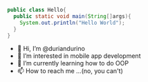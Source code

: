 
```Java
public class Hello{
  public static void main(String[]args){
    System.out.println("Hello World");
  }
}
```

- 👋 Hi, I’m @duriandurino
- 👀 I’m interested in mobile app development
- 🌱 I’m currently learning how to do OOP
- 📫 How to reach me ...(no, you can't)

<!---
duriandurino/duriandurino is a ✨ special ✨ repository because its `README.md` (this file) appears on your GitHub profile.
You can click the Preview link to take a look at your changes.
--->
